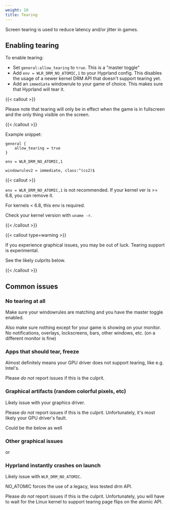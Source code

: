 ```yaml
---
weight: 10
title: Tearing
---
```


Screen tearing is used to reduce latency and/or jitter in games.

## Enabling tearing

To enable tearing:

- Set `general:allow_tearing` to `true`. This is a "master toggle"
- Add `env = WLR_DRM_NO_ATOMIC,1` to your Hyprland config. This disables the
  usage of a newer kernel DRM API that doesn't support tearing yet.
- Add an `immediate` windowrule to your game of choice. This makes sure that
  Hyprland will tear it.

{{< callout >}}

Please note that tearing will only be in effect when the game is in fullscreen
and the only thing visible on the screen.

{{< /callout >}}

Example snippet:

```env
general {
    allow_tearing = true
}

env = WLR_DRM_NO_ATOMIC,1

windowrulev2 = immediate, class:^(cs2)$
```

{{< callout >}}

`env = WLR_DRM_NO_ATOMIC,1` is not recommended. If your kernel ver is >= 6.8,
you can remove it.

For kernels < 6.8, this env is required.

Check your kernel version with `uname -r`.

{{< /callout >}}

{{< callout type=warning >}}

If you experience graphical issues, you may be out of luck. Tearing support is
experimental.

See the likely culprits below.

{{< /callout >}}

## Common issues

### No tearing at all

Make sure your windowrules are matching and you have the master toggle enabled.

Also make sure nothing except for your game is showing on your monitor. No
notifications, overlays, lockscreens, bars, other windows, etc. (on a different
monitor is fine)

### Apps that should tear, freeze

Almost definitely means your GPU driver does not support tearing, like e.g.
Intel's.

Please _do not_ report issues if this is the culprit.

### Graphical artifacts (random colorful pixels, etc)

Likely issue with your graphics driver.

Please _do not_ report issues if this is the culprit. Unfortunately, it's most
likely your GPU driver's fault.

Could be the below as well

### Other graphical issues

or

### Hyprland instantly crashes on launch

Likely issue with `WLR_DRM_NO_ATOMIC`.

NO_ATOMIC forces the use of a legacy, less tested drm API.

Please _do not_ report issues if this is the culprit. Unfortunately, you will
have to wait for the Linux kernel to support tearing page flips on the atomic
API.
